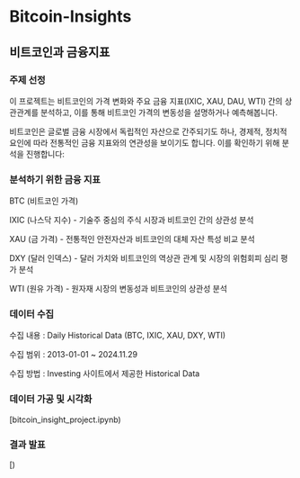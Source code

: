 # Bitcoin-Insights

## 비트코인과 금융지표

### 주제 선정

이 프로젝트는 비트코인의 가격 변화와 주요 금융 지표(IXIC, XAU, DAU, WTI) 간의 상관관계를 분석하고,
이를 통해 비트코인 가격의 변동성을 설명하거나 예측해봅니다.

비트코인은 글로벌 금융 시장에서 독립적인 자산으로 간주되기도 하나,
경제적, 정치적 요인에 따라 전통적인 금융 지표와의 연관성을 보이기도 합니다.
이를 확인하기 위해 분석을 진행합니다:

### 분석하기 위한 금융 지표

BTC (비트코인 가격)

IXIC (나스닥 지수) - 기술주 중심의 주식 시장과 비트코인 간의 상관성 분석

XAU (금 가격) - 전통적인 안전자산과 비트코인의 대체 자산 특성 비교 분석

DXY (달러 인덱스) - 달러 가치와 비트코인의 역상관 관계 및 시장의 위험회피 심리 평가 분석

WTI (원유 가격) - 원자재 시장의 변동성과 비트코인의 상관성 분석

### 데이터 수집
수집 내용 : Daily Historical Data (BTC, IXIC, XAU, DXY, WTI) 

수집 범위 : 2013-01-01 ~ 2024.11.29

수집 방법 : Investing 사이트에서 제공한 Historical Data


### 데이터 가공 및 시각화

[bitcoin_insight_project.ipynb)

### 결과 발표

[)
